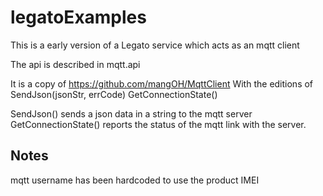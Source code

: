 # legatoExamples 
This is a early version of a Legato service which acts as an mqtt client

The api is described in mqtt.api

It is a copy of https://github.com/mangOH/MqttClient 
With the editions of
SendJson(jsonStr, errCode)
GetConnectionState()

SendJson() sends a json data in a string to the mqtt server
GetConnectionState() reports the status of the mqtt link with the server.

## Notes
mqtt username has been hardcoded to use the product IMEI
